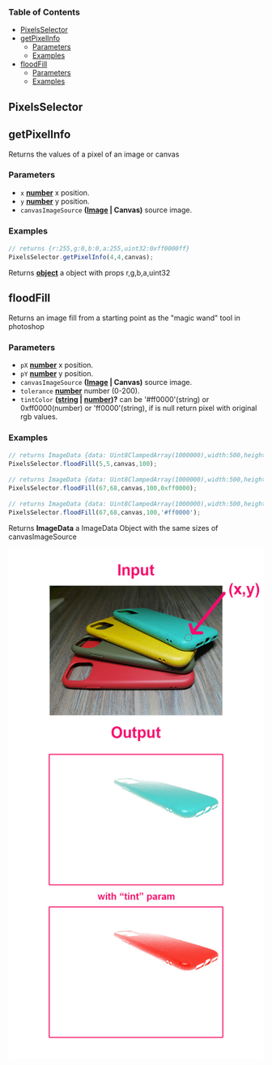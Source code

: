 <!-- Generated by documentation.js. Update this documentation by updating the source code. -->

### Table of Contents

-   [PixelsSelector][1]
-   [getPixelInfo][2]
    -   [Parameters][3]
    -   [Examples][4]
-   [floodFill][5]
    -   [Parameters][6]
    -   [Examples][7]

## PixelsSelector

## getPixelInfo

Returns the values of a pixel of an image or canvas

### Parameters

-   `x` **[number][8]** x position.
-   `y` **[number][8]** y position.
-   `canvasImageSource` **([Image][9] | Canvas)** source image.

### Examples

```javascript
// returns {r:255,g:0,b:0,a:255,uint32:0xff0000ff}
PixelsSelector.getPixelInfo(4,4,canvas);
```

Returns **[object][10]** a object with props r,g,b,a,uint32

## floodFill

Returns an image fill from a starting point as the "magic wand" tool in photoshop

### Parameters

-   `pX` **[number][8]** x position.
-   `pY` **[number][8]** y position.
-   `canvasImageSource` **([Image][9] | Canvas)** source image.
-   `tolerance` **[number][8]** number (0-200).
-   `tintColor` **([string][11] \| [number][8])?** can be '#ff0000'(string) or 0xff0000(number) or 'ff0000'(string), if is null return pixel with original rgb values.

### Examples

```javascript
// returns ImageData {data: Uint8ClampedArray(1000000),width:500,height:500}
PixelsSelector.floodFill(5,5,canvas,100);
```

```javascript
// returns ImageData {data: Uint8ClampedArray(1000000),width:500,height:500}
PixelsSelector.floodFill(67,68,canvas,100,0xff0000);
```

```javascript
// returns ImageData {data: Uint8ClampedArray(1000000),width:500,height:500}
PixelsSelector.floodFill(67,68,canvas,100,'#ff0000');
```

Returns **ImageData** a ImageData Object with the same sizes of canvasImageSource

![step2](readmefiles/MagicWand1.jpg)

[1]: #pixelsselector

[2]: #getpixelinfo

[3]: #parameters

[4]: #examples

[5]: #floodfill

[6]: #parameters-1

[7]: #examples-1

[8]: https://developer.mozilla.org/docs/Web/JavaScript/Reference/Global_Objects/Number

[9]: https://developer.mozilla.org/docs/Web/API/HTMLImageElement/Image

[10]: https://developer.mozilla.org/docs/Web/JavaScript/Reference/Global_Objects/Object

[11]: https://developer.mozilla.org/docs/Web/JavaScript/Reference/Global_Objects/String
